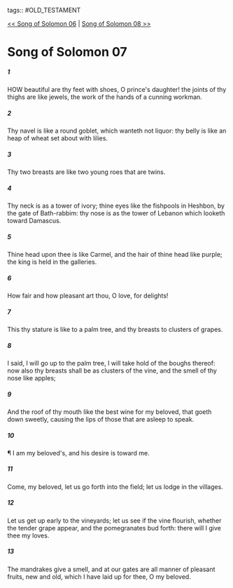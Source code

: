 tags:: #OLD_TESTAMENT

[<< Song of Solomon 06](OLD_TESTAMENT/22_Song_of_Solomon/Song_of_Solomon_06.md) | [Song of Solomon 08 >>](OLD_TESTAMENT/22_Song_of_Solomon/Song_of_Solomon_08.md)

# Song of Solomon 07

##### 1

HOW beautiful are thy feet with shoes, O prince's daughter! the joints of thy thighs are like jewels, the work of the hands of a cunning workman.

##### 2

Thy navel is like a round goblet, which wanteth not liquor: thy belly is like an heap of wheat set about with lilies.

##### 3

Thy two breasts are like two young roes that are twins.

##### 4

Thy neck is as a tower of ivory; thine eyes like the fishpools in Heshbon, by the gate of Bath-rabbim: thy nose is as the tower of Lebanon which looketh toward Damascus.

##### 5

Thine head upon thee is like Carmel, and the hair of thine head like purple; the king is held in the galleries.

##### 6

How fair and how pleasant art thou, O love, for delights!

##### 7

This thy stature is like to a palm tree, and thy breasts to clusters of grapes.

##### 8

I said, I will go up to the palm tree, I will take hold of the boughs thereof: now also thy breasts shall be as clusters of the vine, and the smell of thy nose like apples;

##### 9

And the roof of thy mouth like the best wine for my beloved, that goeth down sweetly, causing the lips of those that are asleep to speak.

##### 10

¶ I am my beloved's, and his desire is toward me.

##### 11

Come, my beloved, let us go forth into the field; let us lodge in the villages.

##### 12

Let us get up early to the vineyards; let us see if the vine flourish, whether the tender grape appear, and the pomegranates bud forth: there will I give thee my loves.

##### 13

The mandrakes give a smell, and at our gates are all manner of pleasant fruits, new and old, which I have laid up for thee, O my beloved.
